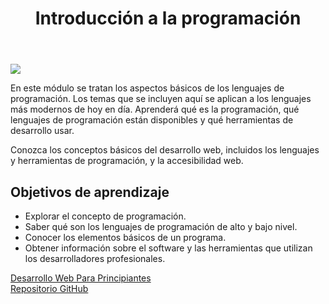 <!DOCTYPE html>
<html lang="es">
<head>
  <meta charset="UTF-8">
  <meta name="viewport" content="width=device-width, initial-scale=1.0">
  <title>Mi Primer Sitio Web</title>
</head>
<body>
  
  <header>
    <h1>Introducción a la programación</h1>
  </header>

  <main> 
    <img src="https://images.unsplash.com/photo-1504384308090-c894fdcc538d?w=500&auto=format&fit=crop&q=60&ixlib=rb-4.0.3&ixid=M3wxMjA3fDB8MHxzZWFyY2h8MTF8fEVxdWlwbyUyMGRlJTIwZGVzYXJyb2xsYWRvcmVzfGVufDB8fDB8fHww">
    <section>
     <p>En este módulo se tratan los aspectos básicos de los 
        lenguajes de programación. Los temas que se incluyen 
        aquí se aplican a los lenguajes más modernos de hoy 
        en día. Aprenderá qué es la programación, qué lenguajes 
        de programación están disponibles y qué herramientas de 
        desarrollo usar.</p>
      <p>Conozca los conceptos básicos del desarrollo web, incluidos los lenguajes y herramientas de programación, y la accesibilidad web.</p>
      <h2>Objetivos de aprendizaje</h2>
        <ul> 
            <li>Explorar el concepto de programación.</li>
            <li>Saber qué son los lenguajes de programación de alto y bajo nivel.</li>
            <li>Conocer los elementos básicos de un programa.</li>
            <li>Obtener información sobre el software y las herramientas que utilizan los desarrolladores profesionales.</li>   
        </ul>
        <a href="https://learn.microsoft.com/es-es/training/paths/web-development-101/">Desarrollo Web Para Principiantes</a>
    </section>
  </main>

  <footer>
    <a href="https://github.com/OsmelyG09">Repositorio GitHub</a>
  </footer>

</body>
</html>

